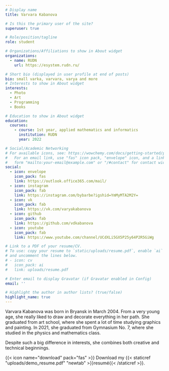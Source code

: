 ```yaml
---
# Display name
title: Varvara Kabanova

# Is this the primary user of the site?
superuser: true

# Role/position/tagline
role: student 

# Organizations/Affiliations to show in About widget
organizations:
  - name: RUDN
    url: https://esystem.rudn.ru/

# Short bio (displayed in user profile at end of posts)
bio: small varka, varvara, varya and more
# Interests to show in About widget
interests:
  - Photo
  - Art
  - Programming
  - Books

# Education to show in About widget
education:
  courses:
    - course: 1st year, applied mathematics and informatics
      institution: RUDN
      year: 2022

# Social/Academic Networking
# For available icons, see: https://wowchemy.com/docs/getting-started/page-builder/#icons
#   For an email link, use "fas" icon pack, "envelope" icon, and a link in the
#   form "mailto:your-email@example.com" or "/#contact" for contact widget.
social:
  - icon: envelope
    icon_pack: fas
    link: https://outlook.office365.com/mail/
  - icon: instagram 
    icon_pack: fab
    link: https://instagram.com/bybarbe?igshid=YmMyMTA2M2Y=
  - icon: vk
    icon_pack: fab
    link: https://vk.com/varyakabanova
  - icon: github
    icon_pack: fab
    link: https://github.com/vdkabanova
  - icon: youtube
    icon_pack: fab
    link: https://www.youtube.com/channel/UCdXLi5GX5P25y64P2R5GiWg

# Link to a PDF of your resume/CV.
# To use: copy your resume to `static/uploads/resume.pdf`, enable `ai` icons in `params.toml`,
# and uncomment the lines below.
# - icon: cv
#   icon_pack: ai
#   link: uploads/resume.pdf

# Enter email to display Gravatar (if Gravatar enabled in Config)
email: ''

# Highlight the author in author lists? (true/false)
highlight_name: true
---
```


Varvara Kabanova was born in Bryansk in March 2004. From a very young age, she really liked to draw and decorate everything in her path. She graduated from art school, where she spent a lot of time studying graphics and painting. In 2021, she graduated from Gymnasium No. 7, where she studied in the physics and mathematics class.

Despite such a big difference in interests, she combines both creative and technical beginnings.

{{< icon name="download" pack="fas" >}} Download my {{< staticref "uploads/demo_resume.pdf" "newtab" >}}resumé{{< /staticref >}}.
